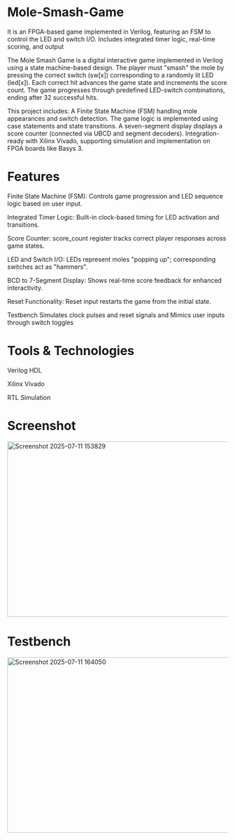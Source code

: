 # Mole-Smash-Game 
It is an FPGA-based game implemented in Verilog, featuring an FSM to control the LED and switch I/O. Includes integrated timer logic, real-time scoring, and output

The Mole Smash Game is a digital interactive game implemented in Verilog using a state machine-based design. The player must "smash" the mole by pressing the correct switch (sw[x]) corresponding to a randomly lit LED (led[x]). Each correct hit advances the game state and increments the score count. The game progresses through predefined LED-switch combinations, ending after 32 successful hits.

This project includes:
A Finite State Machine (FSM) handling mole appearances and switch detection.
The game logic is implemented using case statements and state transitions.
A seven-segment display displays a score counter (connected via UBCD and segment decoders).
Integration-ready with Xilinx Vivado, supporting simulation and implementation on FPGA boards like Basys 3.

# Features 
Finite State Machine (FSM): Controls game progression and LED sequence logic based on user input.

Integrated Timer Logic: Built-in clock-based timing for LED activation and transitions.

Score Counter: score_count register tracks correct player responses across game states.

LED and Switch I/O: LEDs represent moles "popping up"; corresponding switches act as "hammers".

BCD to 7-Segment Display: Shows real-time score feedback for enhanced interactivity.

Reset Functionality: Reset input restarts the game from the initial state.

Testbench Simulates clock pulses and reset signals and Mimics user inputs through switch toggles



# Tools & Technologies
Verilog HDL

Xilinx Vivado

RTL Simulation

# Screenshot
<img width="750" height="400" alt="Screenshot 2025-07-11 153829" src="https://github.com/user-attachments/assets/747dd742-0389-4b42-bbfb-5ddff0446955" />

# Testbench
<img width="750" height="400" alt="Screenshot 2025-07-11 164050" src="https://github.com/user-attachments/assets/bce4c0f4-ca36-45cf-a7af-cf489d695dd8" />


